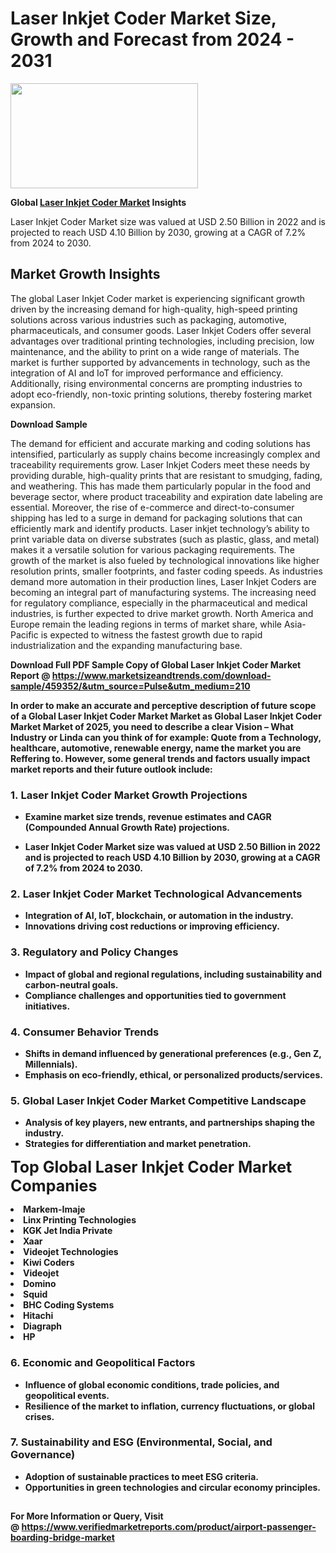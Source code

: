 <H1>Laser Inkjet Coder Market Size, Growth and Forecast from 2024 - 2031</H1><img class="aligncenter size-medium wp-image-584254" src="https://thirdeyenews.in/wp-content/uploads/2024/09/Global-Market-Research-300x168.jpeg" alt="" width="300" height="168" /><p><strong>Global&nbsp;<a href="https://www.marketsizeandtrends.com/download-sample/459352/&amp;utm_source=Pulse&amp;utm_medium=210">Laser Inkjet Coder Market</a> Insights</strong></p><p>Laser Inkjet Coder Market size was valued at USD 2.50 Billion in 2022 and is projected to reach USD 4.10 Billion by 2030, growing at a CAGR of 7.2% from 2024 to 2030.</p><p><h2>Market Growth Insights</h2> The global Laser Inkjet Coder market is experiencing significant growth driven by the increasing demand for high-quality, high-speed printing solutions across various industries such as packaging, automotive, pharmaceuticals, and consumer goods. Laser Inkjet Coders offer several advantages over traditional printing technologies, including precision, low maintenance, and the ability to print on a wide range of materials. The market is further supported by advancements in technology, such as the integration of AI and IoT for improved performance and efficiency. Additionally, rising environmental concerns are prompting industries to adopt eco-friendly, non-toxic printing solutions, thereby fostering market expansion. <p><strong>Download Sample</strong></p> The demand for efficient and accurate marking and coding solutions has intensified, particularly as supply chains become increasingly complex and traceability requirements grow. Laser Inkjet Coders meet these needs by providing durable, high-quality prints that are resistant to smudging, fading, and weathering. This has made them particularly popular in the food and beverage sector, where product traceability and expiration date labeling are essential. Moreover, the rise of e-commerce and direct-to-consumer shipping has led to a surge in demand for packaging solutions that can efficiently mark and identify products. Laser inkjet technology’s ability to print variable data on diverse substrates (such as plastic, glass, and metal) makes it a versatile solution for various packaging requirements. The growth of the market is also fueled by technological innovations like higher resolution prints, smaller footprints, and faster coding speeds. As industries demand more automation in their production lines, Laser Inkjet Coders are becoming an integral part of manufacturing systems. The increasing need for regulatory compliance, especially in the pharmaceutical and medical industries, is further expected to drive market growth. North America and Europe remain the leading regions in terms of market share, while Asia-Pacific is expected to witness the fastest growth due to rapid industrialization and the expanding manufacturing base. <p><strong></p><p><span class=""><strong>Download Full PDF Sample Copy of Global Laser Inkjet Coder Market Report</strong> @ <a href="https://www.marketsizeandtrends.com/download-sample/459352/&amp;utm_source=Pulse&amp;utm_medium=210" target="_blank">https://www.marketsizeandtrends.com/download-sample/459352/&amp;utm_source=Pulse&amp;utm_medium=210</a></span></p><p>In order to make an accurate and perceptive description of future scope of a Global&nbsp;Laser Inkjet Coder Market Market as Global&nbsp;Laser Inkjet Coder Market Market of 2025, you need to describe a clear Vision &ndash; What Industry or Linda can you think of for example: Quote from a Technology, healthcare, automotive, renewable energy, name the market you are Reffering to. However, some general trends and factors usually impact market reports and their future outlook include:</p><h3>1.&nbsp;<strong>Laser Inkjet Coder Market Growth Projections</strong></h3><ul><li>Examine market size trends, revenue estimates and CAGR (Compounded Annual Growth Rate) projections.</li><li><p>Laser Inkjet Coder Market size was valued at USD 2.50 Billion in 2022 and is projected to reach USD 4.10 Billion by 2030, growing at a CAGR of 7.2% from 2024 to 2030.</p></li></ul><h3>2.&nbsp;<strong>Laser Inkjet Coder Market Technological Advancements</strong></h3><ul><li>Integration of AI, IoT, blockchain, or automation in the industry.</li><li>Innovations driving cost reductions or improving efficiency.</li></ul><h3>3.&nbsp;<strong>Regulatory and Policy Changes</strong></h3><ul><li>Impact of global and regional regulations, including sustainability and carbon-neutral goals.</li><li>Compliance challenges and opportunities tied to government initiatives.</li></ul><h3>4.&nbsp;<strong>Consumer Behavior Trends</strong></h3><ul><li>Shifts in demand influenced by generational preferences (e.g., Gen Z, Millennials).</li><li>Emphasis on eco-friendly, ethical, or personalized products/services.</li></ul><h3>5.&nbsp;<strong>Global Laser Inkjet Coder Market Competitive Landscape</strong></h3><ul><li>Analysis of key players, new entrants, and partnerships shaping the industry.</li><li>Strategies for differentiation and market penetration.</li></ul><p data-pm-slice="1 1 []"><span style="color: inherit; font-family: inherit; font-size: 25px;">Top Global Laser Inkjet Coder Market Companies</span></p><div class="" data-test-id=""><p><li>Markem-Imaje</li><li> Linx Printing Technologies</li><li> KGK Jet India Private</li><li> Xaar</li><li> Videojet Technologies</li><li> Kiwi Coders</li><li> Videojet</li><li> Domino</li><li> Squid</li><li> BHC Coding Systems</li><li> Hitachi</li><li> Diagraph</li><li> HP</li></p></div><h3>6.&nbsp;<strong>Economic and Geopolitical Factors</strong></h3><ul><li>Influence of global economic conditions, trade policies, and geopolitical events.</li><li>Resilience of the market to inflation, currency fluctuations, or global crises.</li></ul><h3>7.&nbsp;<strong>Sustainability and ESG (Environmental, Social, and Governance)</strong></h3><ul><li>Adoption of sustainable practices to meet ESG criteria.</li><li>Opportunities in green technologies and circular economy principles.</li></ul><h2><strong style="font-size: 14px;">For More Information or Query, Visit @&nbsp;</strong><a style="background-color: #ffffff; font-size: 14px;" href="https://www.marketsizeandtrends.com/report/laser-inkjet-coder-market/" target="_blank">https://www.verifiedmarketreports.com/product/airport-passenger-boarding-bridge-market</a></h2>
